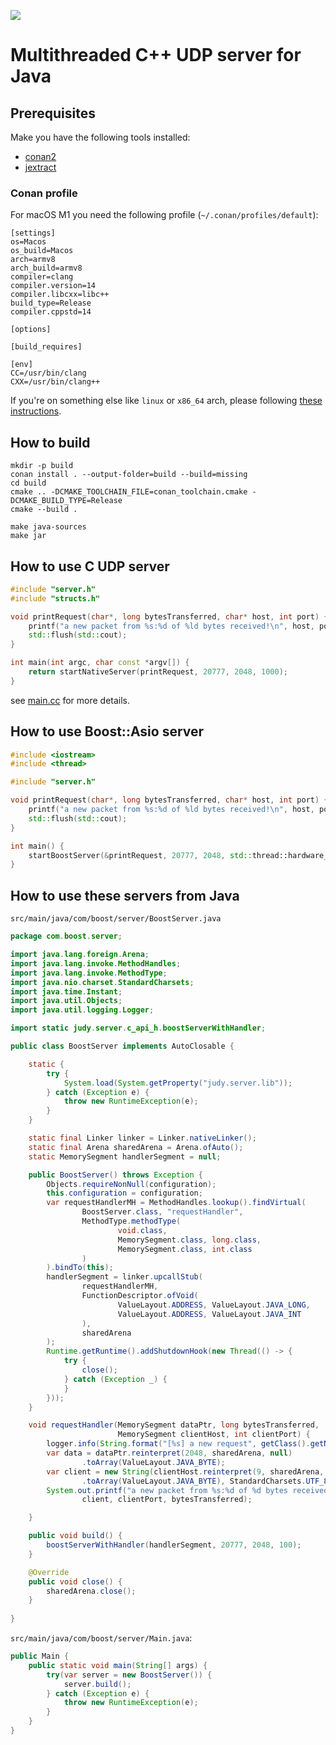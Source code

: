 [![](https://jitpack.io/v/denismakogon/judy.svg)](https://jitpack.io/#denismakogon/judy)

# Multithreaded C++ UDP server for Java

## Prerequisites

Make you have the following tools installed:
- [conan2](https://conan.io/)
- [jextract](https://jdk.java.net/jextract/)

### Conan profile

For macOS M1 you need the following profile (`~/.conan/profiles/default`):
```text
[settings]
os=Macos
os_build=Macos
arch=armv8
arch_build=armv8
compiler=clang
compiler.version=14
compiler.libcxx=libc++
build_type=Release
compiler.cppstd=14

[options]

[build_requires]

[env]
CC=/usr/bin/clang
CXX=/usr/bin/clang++
```

If you're on something else like `linux` or `x86_64` arch, please following [these instructions](https://docs.conan.io/en/latest/reference/profiles.html).


## How to build

```shell
mkdir -p build
conan install . --output-folder=build --build=missing
cd build
cmake .. -DCMAKE_TOOLCHAIN_FILE=conan_toolchain.cmake -DCMAKE_BUILD_TYPE=Release
cmake --build .

make java-sources
make jar
```

## How to use C UDP server

```cpp
#include "server.h"
#include "structs.h"

void printRequest(char*, long bytesTransferred, char* host, int port) {
    printf("a new packet from %s:%d of %ld bytes received!\n", host, port, bytesTransferred);
    std::flush(std::cout);
}

int main(int argc, char const *argv[]) {
    return startNativeServer(printRequest, 20777, 2048, 1000);
}
```

see [main.cc](src/main.cc) for more details.


## How to use Boost::Asio server

```cpp
#include <iostream>
#include <thread>

#include "server.h"

void printRequest(char*, long bytesTransferred, char* host, int port) {
    printf("a new packet from %s:%d of %ld bytes received!\n", host, port, bytesTransferred);
    std::flush(std::cout);
}

int main() {
    startBoostServer(&printRequest, 20777, 2048, std::thread::hardware_concurrency());
}
```

## How to use these servers from Java

`src/main/java/com/boost/server/BoostServer.java`
```java
package com.boost.server;

import java.lang.foreign.Arena;
import java.lang.invoke.MethodHandles;
import java.lang.invoke.MethodType;
import java.nio.charset.StandardCharsets;
import java.time.Instant;
import java.util.Objects;
import java.util.logging.Logger;

import static judy.server.c_api_h.boostServerWithHandler;

public class BoostServer implements AutoClosable {

    static {
        try {
            System.load(System.getProperty("judy.server.lib"));
        } catch (Exception e) {
            throw new RuntimeException(e);
        }
    }

    static final Linker linker = Linker.nativeLinker();
    static final Arena sharedArena = Arena.ofAuto();
    static MemorySegment handlerSegment = null;

    public BoostServer() throws Exception {
        Objects.requireNonNull(configuration);
        this.configuration = configuration;
        var requestHandlerMH = MethodHandles.lookup().findVirtual(
                BoostServer.class, "requestHandler",
                MethodType.methodType(
                        void.class,
                        MemorySegment.class, long.class,
                        MemorySegment.class, int.class
                )
        ).bindTo(this);
        handlerSegment = linker.upcallStub(
                requestHandlerMH,
                FunctionDescriptor.ofVoid(
                        ValueLayout.ADDRESS, ValueLayout.JAVA_LONG,
                        ValueLayout.ADDRESS, ValueLayout.JAVA_INT
                ),
                sharedArena
        );
        Runtime.getRuntime().addShutdownHook(new Thread(() -> {
            try {
                close();
            } catch (Exception _) {
            }
        }));
    }

    void requestHandler(MemorySegment dataPtr, long bytesTransferred,
                        MemorySegment clientHost, int clientPort) {
        logger.info(String.format("[%s] a new request", getClass().getName()));
        var data = dataPtr.reinterpret(2048, sharedArena, null)
                .toArray(ValueLayout.JAVA_BYTE);
        var client = new String(clientHost.reinterpret(9, sharedArena, null)
                .toArray(ValueLayout.JAVA_BYTE), StandardCharsets.UTF_8);
        System.out.printf("a new packet from %s:%d of %d bytes received!\n",
                client, clientPort, bytesTransferred);

    }

    public void build() {
        boostServerWithHandler(handlerSegment, 20777, 2048, 100);
    }

    @Override
    public void close() {
        sharedArena.close();
    }
    
}
```

`src/main/java/com/boost/server/Main.java`:
```java
public Main {
    public static void main(String[] args) {
        try(var server = new BoostServer()) {
            server.build();
        } catch (Exception e) {
            throw new RuntimeException(e);
        }
    }
}
```

